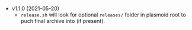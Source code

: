 * v1.1.0 (2021-05-20)
  * `release.sh` will look for optional `releases/` folder in plasmoid root to puch final archive into (if present).
